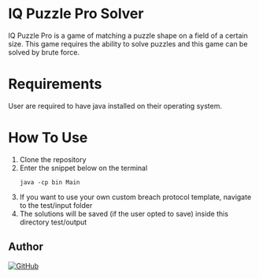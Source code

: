 # IQ Puzzle Pro Solver
IQ Puzzle Pro is a game of matching a puzzle shape on a field of a certain size. This game requires the ability to solve puzzles and this game can be solved by brute force.

# Requirements
User are required to have java installed on their operating system.

# How To Use
1. Clone the repository
2. Enter the snippet below on the terminal
   ```
   java -cp bin Main
   ```
4. If you want to use your own custom breach protocol template, navigate to the test/input folder
5. The solutions will be saved (if the user opted to save) inside this directory test/output

## Author
[![GitHub](https://img.shields.io/badge/GitHub-johndoe-blue?logo=github)](https://github.com/rakdaf08)
